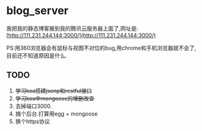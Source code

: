 # blog_server

我把我的静态博客搬到我的腾讯云服务器上面了,网址是:[http://111.231.244.144:3000/](http://111.231.244.144:3000/)

PS:用360浏览器会有鼠标与视图不对位的bug,用chrome和手机浏览器就不会了,目前还不知道原因是什么.


## TODO

1. ~~学习koa搭建jsonp和restful接口~~
2. ~~学习koa中mongoose的增删改查~~
3. 去掉端口3000.
4. 搞个后台.打算用egg + mongoose
5. 换个https协议
